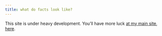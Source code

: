 ```yaml
---
title: what do facts look like?
---
```


This site is under heavy development. You’ll have more luck [at my main site, here](https://counter.ink).